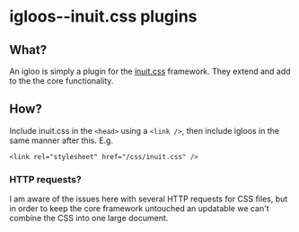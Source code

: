 # igloos--inuit.css plugins

## What?

An igloo is simply a plugin for the [inuit.css](http://inuitcss.com) framework. 
They extend and add to the the core functionality.

## How?

Include inuit.css in the `<head>` using a `<link />`, 
then include igloos in the same manner after this. E.g.

    <link rel="stylesheet" href="/css/inuit.css" />
    
<link rel="stylesheet" href="/css/annotate.inuit.css" />

### HTTP requests?

I am aware of the issues here with 
several HTTP requests for CSS files, but in order to keep the core framework untouched an updatable we can't 
combine the CSS into one large document.
